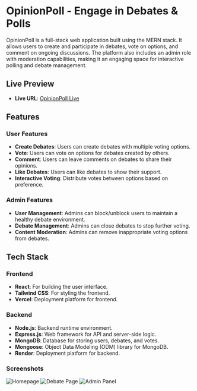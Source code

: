 # OpinionPoll - Engage in Debates & Polls

OpinionPoll is a full-stack web application built using the MERN stack. It allows users to create and participate in debates, vote on options, and comment on ongoing discussions. The platform also includes an admin role with moderation capabilities, making it an engaging space for interactive polling and debate management.

## Live Preview
- **Live URL**: [OpinionPoll Live](https://opinion-hub-henna.vercel.app/)

## Features
### User Features
- **Create Debates**: Users can create debates with multiple voting options.
- **Vote**: Users can vote on options for debates created by others.
- **Comment**: Users can leave comments on debates to share their opinions.
- **Like Debates**: Users can like debates to show their support.
- **Interactive Voting**: Distribute votes between options based on preference.

### Admin Features
- **User Management**: Admins can block/unblock users to maintain a healthy debate environment.
- **Debate Management**: Admins can close debates to stop further voting.
- **Content Moderation**: Admins can remove inappropriate voting options from debates.

## Tech Stack
### Frontend
- **React**: For building the user interface.
- **Tailwind CSS**: For styling the frontend.
- **Vercel**: Deployment platform for frontend.

### Backend
- **Node.js**: Backend runtime environment.
- **Express.js**: Web framework for API and server-side logic.
- **MongoDB**: Database for storing users, debates, and votes.
- **Mongoose**: Object Data Modeling (ODM) library for MongoDB.
- **Render**: Deployment platform for backend.

### Screenshots
![Homepage](https://drive.google.com/file/d/1JFZe2-TtzflkQhGxh8HpN3wfnftEH0_E/view)
![Debate Page](https://drive.google.com/file/d/1b6JY5v7mrC97lDr2tVNYR74rI3JW_NwY/view)
![Admin Panel](https://drive.google.com/file/d/1moChg4IGCHCpNag93AkIVHuHN1stKdIc/view)
